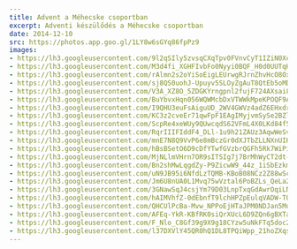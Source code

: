 ```yaml
---
title: Advent a Méhecske csoportban
excerpt: Adventi készülődés a Méhecske csoportban
date: 2014-12-10
src: https://photos.app.goo.gl/1LY8w6sGYq86fpPz9
images:
- https://lh3.googleusercontent.com/9l2qSIly5zvsqCXqTpv0FVnvCyT1IZiN0XcNNDcJRHz4R-Hy1zWRolcxmafRmlnJTglmg5rEnk-s4Y9ga3Wr97D2IXRwavdyG_tT7wBPDD36Ko3RDRSqxxPGmJ6rrM3XPfK9g-ryVA
- https://lh3.googleusercontent.com/M3d4fi_XGHFIvbFo0Nyyi0BQF_H0d0UUTqHR70xn9d2eh-pDDGuHjp0dGRG2bN6U_GVPMiznmBk6z_2PPQzNVnZR67Gms0hfXLt6tK3WxTBCTn-xwXu12kov9_ExeqqY12ndHjkxdQ
- https://lh3.googleusercontent.com/rAlmn2s2oYiSoEigLEUrwgRJrnZhvHcO8OxM1JfRJ4xeiNCjjVBLZKB8J7zefO79DHv83IKEAlsVltswUDgNmcbtQjMh6QXviLcr-VTMjQheyoQCt5Jfse3kYhd28C1dCSr3ScAHKg
- https://lh3.googleusercontent.com/sj8QS0uohJ-Upuyv5SLOyZgAuT8QtEb5oMDE904I2OJMOlw46wlQltnw_ezs1fCJmAPF88k3ovLs5GBcKFh7kYJWhsoKIPAqBpoM0rFimoC_aQRCyNvu917IvovKePaeHms3sctfew
- https://lh3.googleusercontent.com/V3A_XZ8O_5ZDGKYrngpnl2fujF724AXsai8LVpYVsSJt_G3xSlD4SrcRKwRxx__BYLF5WV_8XcTpSafrjVGivHbi6be7veGjg3Zb90-mJLldx-2S1dtWjWdxRKTZ7ZkR_1VILOC5vQ
- https://lh3.googleusercontent.com/BuYbvxHqn056WQWMcbDxVTWWkMpeKPOQF9AqwmEuDBePUCsB5jYtsGrKeRNx8aNePjhFpv0F6YP-PLFy_fllo4Hvwf4BBFsN-eVvP4gWoy-8_BwcUln7EoIWx5gRHtFs472P8TF6ag
- https://lh3.googleusercontent.com/I9QHU3euFsAiguUD_2WV4GWVz4adZ6EHxdrJr7dAeN-6GpVe6TCyUZaQLjLQfnymQ_fg4bNItGzn2DxDQFW_HTuYRLBKWq7Q2fzly28UbYvIhloBg3qdxqS6lxXxTfIj4pIKjTsGDg
- https://lh3.googleusercontent.com/KC3z2cveEr71qwFpF1EAgIMyjvmSySe2BZll__m97NUbO_HyB99NZk8fDrxsE-bcHhb2lmmkkGuWwTG672_ZrcJVLkFu63aN9nodbbeaTdQccbeO5bNNclZum4_ORYkjI5aJWYl5Vw
- https://lh3.googleusercontent.com/ScpRe4xeWUy9QUwcqdS62VFmL4X0LKd84f5-fXlulw1CxyZcrV91I-OBqgCE6YeWSgCb5ws217TQFzYp2I0UtbJeON8naxyQF6PQp2d76INWI-4-Z0EY4JWlp_mrydwoey4UtHMb-g
- https://lh3.googleusercontent.com/RqrIIIFIddF4_DLl-1u9h21ZAUz3AqwWeSvwbcB4NMoRHG3o3rXUjAPCV_KwPfaqv_TpmMYY4YMYrdhpz293MFZYls4hBVG5jKdV_PZ2g-KuxA6lOCrDzTKiG1vFuttD8hdMAdiGJg
- https://lh3.googleusercontent.com/mnE7N8Q9VvP6e8mBczGr0dXJTbZLLNXnUIHXZJcj4o60mgR8eyI4k1Yp3xJIl2_tViverxoGtN943NUiAx86ay7Gp2a5W6ZkXqvEBG9LACaF5_w4_HUlNkCENrzP_spbovRY_LSZiA
- https://lh3.googleusercontent.com/hBsBSetO6D9cDfYTwfGVzbrQGFh5Rk7WiPibOFhPtqAX0QZ0oZ0SfPxlwUV4ZhWeLabAHWWSZpjq77M8yfxkMLaG3CC_a5jSBwMtfzpnh3ouBndcFI-dHKaW_62xTDTQeTixQrpFGg
- https://lh3.googleusercontent.com/MjNLlmVHrn7OR9sITSIg7j7BrMhWyCT2dt-dry4v4sdvF7lFfk9W7MPN4fOcHc9S47rRGpPMUyxKLuVF8R0HXMmPfBK_Ie_WnKfRFeVOyoX8J8gCCFXanIOqZICI8rakiHZFgYriUg
- https://lh3.googleusercontent.com/Bn2shMwLqgdZy-P9ZicwW9_44z_1iSbEzkmNVuFkqlqgjoi9nttSUEc5yA4z9XazU5pNuXoLff8qccSga4OjC7CoIp_DiQwf6lLcZhmQyPHVh9GxBuZAjVslQRW80om6GpkenHhBfQ
- https://lh3.googleusercontent.com/uN9JB95i6NfdLzTQMB-KBoB08NCz2Z88wScm0BXkzl_dzv6TOwzacOGUD8picnGnnJiYV7JfCyIGMRPWuU_-LcyCUYurmWaWBAGbvPm6bLS62zBCN--x7OEdtwNmoohXixiJYYeMxw
- https://lh3.googleusercontent.com/Jm6U8nUA0L1Mvq75wVztal6PoBZLs_QeLa2gdrA3GQ4hqMHLhhBHvHRt8VcSCmxVJ49uDUvZfgl1I-FR7keWR3qtC4dgwmIo__Ra9eY46F2tCSAdSdJZz9uL26NlafBBKKa2SoEhrg
- https://lh3.googleusercontent.com/3GNawSqJ4csjYm79D03LnpTxqGdAwrOqiLNIxC3HgoIcQ8ufNs3y0CAF5WJGRo_2XmJDVCTJPEGl7QIjyXueHlCX8XQZSdtra42PIoEZlhaeQHm16-7gGR-l-g7sXHeIx4tLSh6pDw
- https://lh3.googleusercontent.com/hAIMVhfZ-0dEbnfT9lchHPZpEulqVADW-TOO5Xs9Y1Ma1qjqZmejJDrhiZ4Og9A_h08IUGDiiFxdk0R6XEDv6rVbXGBLAwvbPRjlDTNJnVq7-d0ypas9SZZxiY81_jrPnMUKnj5NCA
- https://lh3.googleusercontent.com/QHCUlPcBa-Mvw_NPPoEjHTaJPM0NDJan5Muku28ODbX6pV74WffyxATHalwD_eJKCr3YA5L6FyIBopqzC4TLmDeHz-hbMYshzFihComjQfDjOMjJQ8AA6d32hie6_OR4MWBNIrRBjQ
- https://lh3.googleusercontent.com/AFEq-YkR-KBfRK0siQrXUcL6D9ZQn6gBXTaV71Ayyb8tEp8UqFG7Un3gOlzLPLmL8G65LFQJ0PYe1trQBzaQUdfQuLE63NjU2ChpwwsM_-e6Ix4fSvp-2hzo_RO_Yv5oOwgJE22DBw
- https://lh3.googleusercontent.com/F_Nlo_C8Gf39g9X9g18CYzw5uNkFTq5doc2mWuAqK_NVNAugBcKTS4OpP5r0hLr3T6as3EXPdiXVdxZe9HPsGqhApXjb7sKzfH0iDMppu93lUo6lvPBaLNAuoKCP5R5e0znfiNtuEw
- https://lh3.googleusercontent.com/l37DXVlY45QR0hQ1DL8TPQiWpp_21hoZXqsPXfLssjjMx4v4bgFMPCo3-kTExPWyVK9OUGG3m21-oIqL1WNtjOixzHs53iHrmbva0f7N7TkbGu-Hi2I7Jnd_sjMYVOmXu4VqtW3rzg
---
```

